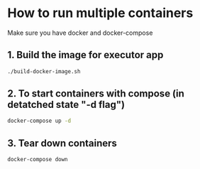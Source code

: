 # How to run multiple containers
Make sure you have docker and docker-compose

## 1. Build the image for executor app
```bash
./build-docker-image.sh
```

## 2. To start containers with compose (in detatched state "-d flag")
```bash
docker-compose up -d 
```

## 3. Tear down containers
```bash
docker-compose down
```